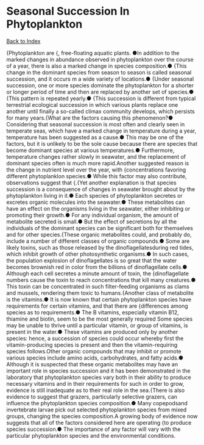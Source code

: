 # Seasonal Succession In Phytoplankton
[Back to Index](https://github.com/windows10010/tpoExtractor/blog/master/README.md)

{Phytoplankton are {, free-floating aquatic plants. ●In addition to the marked changes in abundance observed in phytoplankton over the course of a year, there is also a marked change in species composition.● {This change in the dominant species from season to season is called seasonal succession, and it occurs m a wide variety of locations.● {Under seasonal succession, one or more species dominate the phytoplankton for a shorter or longer period of time and then are replaced by another set of species.● {This pattern is repeated yearly.● {This succession is different from typical terrestrial ecological succession in which various plants replace one another until finally a so-called climax community develops, which persists for many years.{What are the factors causing this phenomenon?● Considering that seasonal succession is most often and clearly seen in temperate seas, which have a marked change in temperature during a year, temperature has been suggested as a cause.● This may be one of the factors, but it is unlikely to be the sole cause because there are species that become dominant species at various temperatures.● Furthermore, temperature changes rather slowly in seawater, and the replacement of dominant species often is much more rapid.Another suggested reason is the change in nutrient level over the year, with {concentrations favoring different phytoplanklon species.● While this factor may also contribute, observations suggest that {.{Yet another explanation is that species succession is a consequence of changes in seawater brought about by the phytoplankton living in it.● Each species of phytoplankton secretes or excretes organic molecules into the seawater.● These metabolites can have an effect on the organisms living in the seawater, either inhibiting or promoting their growth.● For any individual organism, the amount of metabolite secreted is small.● But the effect of secretions by all the individuals of the dominant species can be significant both for themselves and for other species.{These organic metabolites could, and probably do, include a number of different classes of organic compounds.● Some are likely toxins, such as those released by the dinoflagellatesduring red tides, which inhibit growth of other photosynthetic organisms.● In such cases, the population explosion of dinoflagellates is so great that the water becomes brownish red in color from the billions of dinoflagellate cells.● Although each cell secretes a minute amount of toxin, the {dinoflagellate numbers cause the toxin to reach concentrations that kill many creatures.● This toxin can be concentrated in such filter-feeding organisms as clams and mussels, rendering them toxic to humans.{Another class of metabolite is the vitamins.● It is now known that certain phytoplankton species have requirements for certain vitamins, and that there are {differences among species as to requirements.● The B vitamins, especially vitamin B12, thiamine and biotin, seem to be the most generally required Some species may be unable to thrive until a particular vitamin, or group of vitamins, is present in the water.● These vitamins are produced only by another species: hence, a succession of species could occur whereby first the vitamin-producing species is present and then the vitamin-requiring species follows.Other organic compounds that may inhibit or promote various species include amino acids, carbohydrates, and fatty acids.● Although it is suspected that these organic metabolites may have an important role in species succession and it has been demonstrated in the laboratory that phytoplankton species vary both in their ability to produce necessary vitamins and in their requirements for such in order to grow, evidence is still inadequate as to their real role in the sea.{There is also evidence to suggest that grazers, particularly selective grazers, can influence the phytoplankton species composition.● Many copepodsand invertebrate larvae pick out selected phytoplankton species from mixed groups, changing the species composition.A growing body of evidence now suggests that all of the factors considered here are operating {to produce species succession.● The importance of any factor will vary with the particular phytoplankton species and the environmental conditions.